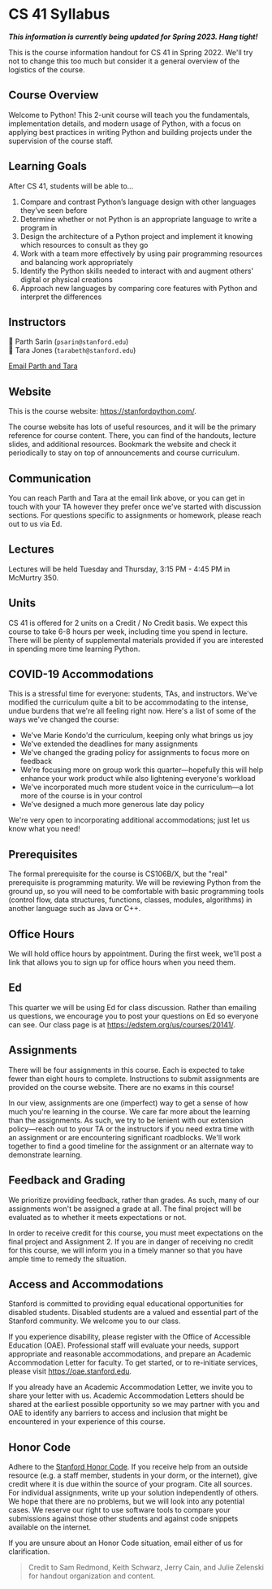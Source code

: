 # CS 41 Syllabus

***This information is currently being updated for Spring 2023. Hang tight!***

This is the course information handout for CS 41 in Spring 2022. We'll try not to change this too much but consider it a general overview of the logistics of the course.

## Course Overview

Welcome to Python! This 2-unit course will teach you the fundamentals, implementation details, and modern usage of Python, with a focus on applying best practices in writing Python and building projects under the supervision of the course staff.

## Learning Goals

After CS 41, students will be able to…

1. Compare and contrast Python’s language design with other languages they’ve seen before
2. Determine whether or not Python is an appropriate language to write a program in
3. Design the architecture of a Python project and implement it knowing which resources to consult as they go
4. Work with a team more effectively by using pair programming resources and balancing work appropriately
5. Identify the Python skills needed to interact with and augment others' digital or physical creations
6. Approach new languages by comparing core features with Python and interpret the differences


## Instructors
🦄 Parth Sarin (`psarin@stanford.edu`)  
🐎 Tara Jones (`tarabeth@stanford.edu`)

[Email Parth and Tara](mailto:psarin@stanford.edu,tarabeth@stanford.edu)

## Website
This is the course website: <https://stanfordpython.com/>.

The course website has lots of useful resources, and it will be the primary reference for course content. There, you can find of the handouts, lecture slides, and additional resources. Bookmark the website and check it periodically to stay on top of announcements and course curriculum.

## Communication
You can reach Parth and Tara at the email link above, or you can get in touch with your TA however they prefer once we've started with discussion sections. For questions specific to assignments or homework, please reach out to us via Ed.

## Lectures
Lectures will be held Tuesday and Thursday, 3:15 PM - 4:45 PM in McMurtry 350.

## Units
CS 41 is offered for 2 units on a Credit / No Credit basis. We expect this course to take 6-8 hours per week, including time you spend in lecture. There will be plenty of supplemental materials provided if you are interested in spending more time learning Python.

## COVID-19 Accommodations
This is a stressful time for everyone: students, TAs, and instructors. We've modified the curriculum quite a bit to be accommodating to the intense, undue burdens that we're all feeling right now. Here's a list of some of the ways we've changed the course:
* We've Marie Kondo'd the curriculum, keeping only what brings us joy
* We've extended the deadlines for many assignments
* We've changed the grading policy for assignments to focus more on feedback
* We're focusing more on group work this quarter—hopefully this will help enhance your work product while also lightening everyone's workload
* We've incorporated much more student voice in the curriculum—a lot more of the course is in your control
* We've designed a much more generous late day policy

We're very open to incorporating additional accommodations; just let us know what you need!

## Prerequisites
The formal prerequisite for the course is CS106B/X, but the "real" prerequisite is programming maturity. We will be reviewing Python from the ground up, so you will need to be comfortable with basic programming tools (control flow, data structures, functions, classes, modules, algorithms) in another language such as Java or C++.

## Office Hours
We will hold office hours by appointment. During the first week, we'll post a link that allows you to sign up for office hours when you need them.

## Ed
This quarter we will be using Ed for class discussion. Rather than emailing us questions, we encourage you to post your questions on Ed so everyone can see. Our class page is at <https://edstem.org/us/courses/20141/>.

## Assignments
There will be four assignments in this course. Each is expected to take fewer than eight hours to complete. Instructions to submit assignments are provided on the course website. There are no exams in this course!

In our view, assignments are one (imperfect) way to get a sense of how much you're learning in the course. We care far more about the learning than the assignments. As such, we try to be lenient with our extension policy—reach out to your TA or the instructors if you need extra time with an assignment or are encountering significant roadblocks. We'll work together to find a good timeline for the assignment or an alternate way to demonstrate learning.

## Feedback and Grading
We prioritize providing feedback, rather than grades. As such, many of our assignments won't be assigned a grade at all. The final project will be evaluated as to whether it meets expectations or not.

In order to receive credit for this course, you must meet expectations on the final project and Assignment 2. If you are in danger of receiving no credit for this course, we will inform you in a timely manner so that you have ample time to remedy the situation.

## Access and Accommodations
Stanford is committed to providing equal educational opportunities for disabled students. Disabled students are a valued and essential part of the Stanford community. We welcome you to our class.

If you experience disability, please register with the Office of Accessible Education (OAE). Professional staff will evaluate your needs, support appropriate and reasonable accommodations, and prepare an Academic Accommodation Letter for faculty. To get started, or to re-initiate services, please visit <https://oae.stanford.edu>.

If you already have an Academic Accommodation Letter, we invite you to share your letter with us. Academic Accommodation Letters should be shared at the earliest possible opportunity so we may partner with you and OAE to identify any barriers to access and inclusion that might be encountered in your experience of this course.

## Honor Code
Adhere to the [Stanford Honor Code](https://cs.stanford.edu/degrees/ug/HonorCode.shtml). If you receive help from an outside resource (e.g. a staff member, students in your dorm, or the internet), give credit where it is due within the source of your program. Cite all sources. For individual assignments, write up your solution independently of others. We hope that there are no problems, but we will look into any potential cases. We reserve our right to use software tools to compare your submissions against those other students and against code snippets available on the internet.

If you are unsure about an Honor Code situation, email either of us for clarification.

> Credit to Sam Redmond, Keith Schwarz, Jerry Cain, and Julie Zelenski for handout organization and content.
